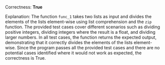 Correctness: **True**

Explanation: 
The function `func_1` takes two lists as input and divides the elements of the lists element-wise using list comprehension and the `zip` function. The provided test cases cover different scenarios such as dividing positive integers, dividing integers where the result is a float, and dividing larger numbers. In all test cases, the function returns the expected output, demonstrating that it correctly divides the elements of the lists element-wise. Since the program passes all the provided test cases and there are no potential cases identified where it would not work as expected, the correctness is True.